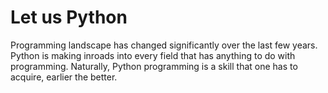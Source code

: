 # Let us Python

Programming landscape has changed significantly over the last few years. Python is making inroads into every field that has anything to do with programming. Naturally, Python programming is a skill that one has to acquire, earlier the better.
